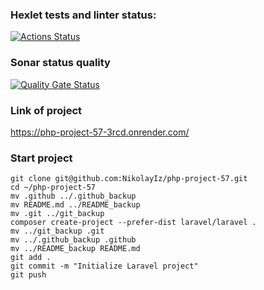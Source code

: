 ### Hexlet tests and linter status:
[![Actions Status](https://github.com/NikolayIz/php-project-57/actions/workflows/hexlet-check.yml/badge.svg)](https://github.com/NikolayIz/php-project-57/actions)

### Sonar status quality
[![Quality Gate Status](https://sonarcloud.io/api/project_badges/measure?project=NikolayIz_php-project-57&metric=alert_status)](https://sonarcloud.io/summary/new_code?id=NikolayIz_php-project-57)

### Link of project
https://php-project-57-3rcd.onrender.com/

### Start project
```
git clone git@github.com:NikolayIz/php-project-57.git
cd ~/php-project-57
mv .github ../.github_backup
mv README.md ../README_backup
mv .git ../git_backup
composer create-project --prefer-dist laravel/laravel .
mv ../git_backup .git
mv ../.github_backup .github
mv ../README_backup README.md
git add .
git commit -m "Initialize Laravel project"
git push
```